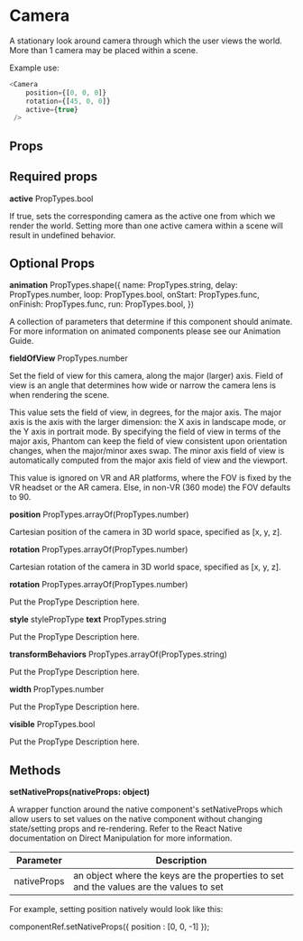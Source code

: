 # Camera

A stationary look around camera through which the user views the world. More than 1 camera may be placed within a scene.

Example use:

```JavaScript
<Camera
    position={[0, 0, 0]}
    rotation={[45, 0, 0]}
    active={true}
 />
```

## Props

## Required props

**active**	PropTypes.bool

If true, sets the corresponding camera as the active one from which we render the world. Setting more than one active camera within a scene will result in undefined behavior.

## Optional Props

**animation**	PropTypes.shape({
name: PropTypes.string,
delay: PropTypes.number,
loop: PropTypes.bool,
onStart: PropTypes.func,
onFinish: PropTypes.func,
run: PropTypes.bool,
})

A collection of parameters that determine if this component should animate. For more information on animated components please see our Animation Guide.

**fieldOfView**	PropTypes.number

Set the field of view for this camera, along the major (larger) axis. Field of view is an angle that determines how wide or narrow the camera lens is when rendering the scene.

This value sets the field of view, in degrees, for the major axis. The major axis is the axis with the larger dimension: the X axis in landscape mode, or the Y axis in portrait mode. By specifying the field of view in terms of the major axis, Phantom can keep the field of view consistent upon orientation changes, when the major/minor axes swap. The minor axis field of view is automatically computed from the major axis field of view and the viewport.

This value is ignored on VR and AR platforms, where the FOV is fixed by the VR headset or the AR camera. Else, in non-VR (360 mode) the FOV defaults to 90.

**position**	PropTypes.arrayOf(PropTypes.number)

Cartesian position of the camera in 3D world space, specified as [x, y, z].

**rotation**	PropTypes.arrayOf(PropTypes.number)

Cartesian rotation of the camera in 3D world space, specified as [x, y, z].

**rotation**	PropTypes.arrayOf(PropTypes.number)

Put the PropType Description here.

**style**	stylePropType
**text**	PropTypes.string

Put the PropType Description here.

**transformBehaviors**	PropTypes.arrayOf(PropTypes.string)

Put the PropType Description here.

**width**	PropTypes.number

Put the PropType Description here.

**visible**	PropTypes.bool

Put the PropType Description here.

## Methods

**setNativeProps(nativeProps: object)**

A wrapper function around the native component's setNativeProps which allow users to set values on the native component without changing state/setting props and re-rendering. Refer to the React Native documentation on Direct Manipulation for more information.

|Parameter|Description|
|---|---|
|nativeProps | an object where the keys are the properties to set and the values are the values to set |

For example, setting position natively would look like this:

componentRef.setNativeProps({ position : [0, 0, -1] });
